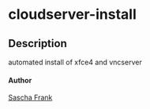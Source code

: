 # cloudserver-install

## Description
automated install of xfce4 and vncserver




#### Author
[Sascha Frank](https://github.com/Izzy3110 "Izzy3110")
